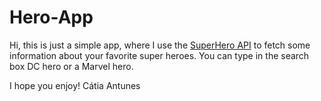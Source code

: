 # Hero-App

Hi, this is just a simple app, where I use the [SuperHero API](https://superheroapi.com/index.html) to fetch some information about your favorite super heroes. You can type in the search box  DC hero or a Marvel hero.

I hope you enjoy!
Cátia Antunes
